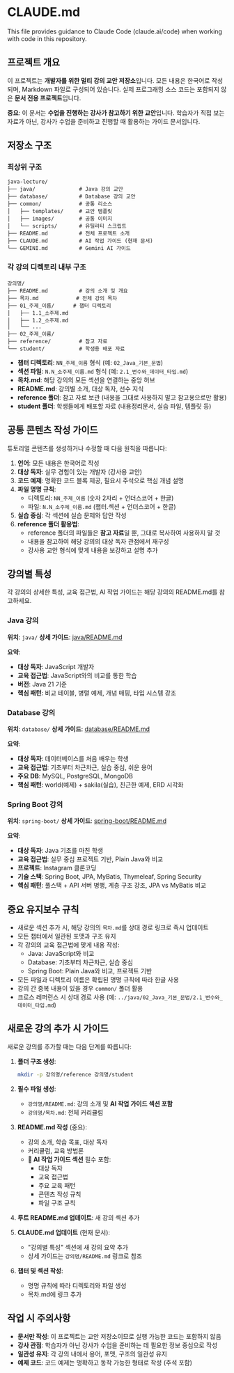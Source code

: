 # CLAUDE.md

This file provides guidance to Claude Code (claude.ai/code) when working with code in this repository.

## 프로젝트 개요

이 프로젝트는 **개발자를 위한 멀티 강의 교안 저장소**입니다.
모든 내용은 한국어로 작성되며, Markdown 파일로 구성되어 있습니다.
실제 프로그래밍 소스 코드는 포함되지 않은 **문서 전용 프로젝트**입니다.

**중요**: 이 문서는 **수업을 진행하는 강사가 참고하기 위한 교안**입니다.
학습자가 직접 보는 자료가 아닌, 강사가 수업을 준비하고 진행할 때 활용하는 가이드 문서입니다.

## 저장소 구조

### 최상위 구조
```
java-lecture/
├── java/              # Java 강의 교안
├── database/          # Database 강의 교안
├── common/            # 공통 리소스
│   ├── templates/     # 교안 템플릿
│   ├── images/        # 공통 이미지
│   └── scripts/       # 유틸리티 스크립트
├── README.md          # 전체 프로젝트 소개
├── CLAUDE.md          # AI 작업 가이드 (현재 문서)
└── GEMINI.md          # Gemini AI 가이드
```

### 각 강의 디렉토리 내부 구조
```
강의명/
├── README.md          # 강의 소개 및 개요
├── 목차.md            # 전체 강의 목차
├── 01_주제_이름/      # 챕터 디렉토리
│   ├── 1.1_소주제.md
│   ├── 1.2_소주제.md
│   └── ...
├── 02_주제_이름/
├── reference/         # 참고 자료
└── student/           # 학생용 배포 자료
```

- **챕터 디렉토리**: `NN_주제_이름` 형식 (예: `02_Java_기본_문법`)
- **섹션 파일**: `N.N_소주제_이름.md` 형식 (예: `2.1_변수와_데이터_타입.md`)
- **목차.md**: 해당 강의의 모든 섹션을 연결하는 중앙 허브
- **README.md**: 강의별 소개, 대상 독자, 선수 지식
- **reference 폴더**: 참고 자료 보관 (내용을 그대로 사용하지 말고 참고용으로만 활용)
- **student 폴더**: 학생들에게 배포할 자료 (내용정리문서, 실습 파일, 템플릿 등)

## 공통 콘텐츠 작성 가이드

튜토리얼 콘텐츠를 생성하거나 수정할 때 다음 원칙을 따릅니다:

1. **언어**: 모든 내용은 한국어로 작성
2. **대상 독자**: 실무 경험이 있는 개발자 (강사용 교안)
3. **코드 예제**: 명확한 코드 블록 제공, 필요시 주석으로 핵심 개념 설명
4. **파일 명명 규칙**:
   - 디렉토리: `NN_주제_이름` (숫자 2자리 + 언더스코어 + 한글)
   - 파일: `N.N_소주제_이름.md` (챕터.섹션 + 언더스코어 + 한글)
5. **실습 중심**: 각 섹션에 실습 문제와 답안 작성
6. **reference 폴더 활용법**:
   - reference 폴더의 파일들은 **참고 자료**일 뿐, 그대로 복사하여 사용하지 말 것
   - 내용을 참고하여 해당 강의의 대상 독자 관점에서 재구성
   - 강사용 교안 형식에 맞게 내용을 보강하고 설명 추가

## 강의별 특성

각 강의의 상세한 특성, 교육 접근법, AI 작업 가이드는 해당 강의의 README.md를 참고하세요.

### Java 강의
**위치**: `java/`
**상세 가이드**: [java/README.md](./java/README.md)

**요약**:
- **대상 독자**: JavaScript 개발자
- **교육 접근법**: JavaScript와의 비교를 통한 학습
- **버전**: Java 21 기준
- **핵심 패턴**: 비교 테이블, 병렬 예제, 개념 매핑, 타입 시스템 강조

### Database 강의
**위치**: `database/`
**상세 가이드**: [database/README.md](./database/README.md)

**요약**:
- **대상 독자**: 데이터베이스를 처음 배우는 학생
- **교육 접근법**: 기초부터 차근차근, 실습 중심, 쉬운 용어
- **주요 DB**: MySQL, PostgreSQL, MongoDB
- **핵심 패턴**: world(예제) + sakila(실습), 친근한 예제, ERD 시각화

### Spring Boot 강의
**위치**: `spring-boot/`
**상세 가이드**: [spring-boot/README.md](./spring-boot/README.md)

**요약**:
- **대상 독자**: Java 기초를 마친 학생
- **교육 접근법**: 실무 중심 프로젝트 기반, Plain Java와 비교
- **프로젝트**: Instagram 클론코딩
- **기술 스택**: Spring Boot, JPA, MyBatis, Thymeleaf, Spring Security
- **핵심 패턴**: 풀스택 + API 서버 병행, 계층 구조 강조, JPA vs MyBatis 비교

## 중요 유지보수 규칙

- 새로운 섹션 추가 시, 해당 강의의 `목차.md`를 상대 경로 링크로 즉시 업데이트
- 모든 챕터에서 일관된 포맷과 구조 유지
- 각 강의의 교육 접근법에 맞게 내용 작성:
  - Java: JavaScript와 비교
  - Database: 기초부터 차근차근, 실습 중심
  - Spring Boot: Plain Java와 비교, 프로젝트 기반
- 모든 파일과 디렉토리 이름은 확립된 명명 규칙에 따라 한글 사용
- 강의 간 중복 내용이 있을 경우 `common/` 폴더 활용
- 크로스 레퍼런스 시 상대 경로 사용 (예: `../java/02_Java_기본_문법/2.1_변수와_데이터_타입.md`)

## 새로운 강의 추가 시 가이드

새로운 강의를 추가할 때는 다음 단계를 따릅니다:

1. **폴더 구조 생성**:
   ```bash
   mkdir -p 강의명/reference 강의명/student
   ```

2. **필수 파일 생성**:
   - `강의명/README.md`: 강의 소개 및 **AI 작업 가이드 섹션 포함**
   - `강의명/목차.md`: 전체 커리큘럼

3. **README.md 작성** (중요):
   - 강의 소개, 학습 목표, 대상 독자
   - 커리큘럼, 교육 방법론
   - **🤖 AI 작업 가이드 섹션** 필수 포함:
     - 대상 독자
     - 교육 접근법
     - 주요 교육 패턴
     - 콘텐츠 작성 규칙
     - 파일 구조 규칙

4. **루트 README.md 업데이트**: 새 강의 섹션 추가

5. **CLAUDE.md 업데이트** (현재 문서):
   - "강의별 특성" 섹션에 새 강의 요약 추가
   - 상세 가이드는 `강의명/README.md` 링크로 참조

6. **챕터 및 섹션 작성**:
   - 명명 규칙에 따라 디렉토리와 파일 생성
   - 목차.md에 링크 추가

## 작업 시 주의사항

- **문서만 작성**: 이 프로젝트는 교안 저장소이므로 실행 가능한 코드는 포함하지 않음
- **강사 관점**: 학습자가 아닌 강사가 수업을 준비하는 데 필요한 정보 중심으로 작성
- **일관성 유지**: 각 강의 내에서 용어, 포맷, 구조의 일관성 유지
- **예제 코드**: 코드 예제는 명확하고 동작 가능한 형태로 작성 (주석 포함)
